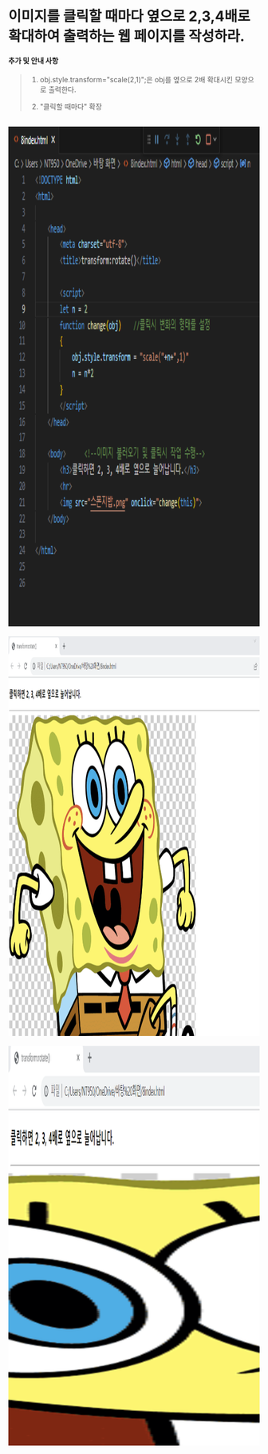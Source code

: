 # 이미지를 클릭할 때마다 옆으로 2,3,4배로 확대하여 출력하는 웹 페이지를 작성하라.

 #### 추가 및 안내 사항

>   1.  obj.style.transform="scale(2,1)";은 obj를 옆으로 2배 확대시킨 모양으로 출력한다.
>   >
>   2.  "클릭할 때마다" 확장  


<br><img src="1.png" width="1000" height="1000" title="px(픽셀) 크기 설정" alt="1번 이미지"></img><br/>
<br><img src="2.png" width="1000" height="800" title="px(픽셀) 크기 설정" alt="1번 이미지"></img><br/>
<br><img src="3.png" width="1000" height="800" title="px(픽셀) 크기 설정" alt="1번 이미지"></img><br/>
